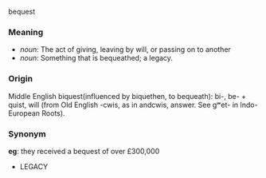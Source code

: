 bequest
### Meaning
+ _noun_: The act of giving, leaving by will, or passing on to another
+ _noun_: Something that is bequeathed; a legacy.

### Origin

Middle English biquest(influenced by biquethen, to bequeath): bi-, be- + quist, will (from Old English -cwis, as in andcwis, answer. See gʷet- in Indo-European Roots).

### Synonym

__eg__: they received a bequest of over £300,000

+ LEGACY


